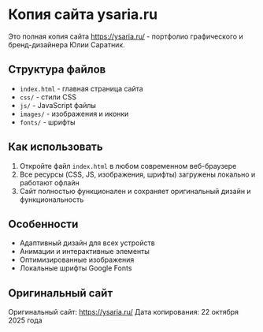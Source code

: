 # Копия сайта ysaria.ru

Это полная копия сайта https://ysaria.ru/ - портфолио графического и бренд-дизайнера Юлии Саратник.

## Структура файлов

- `index.html` - главная страница сайта
- `css/` - стили CSS
- `js/` - JavaScript файлы
- `images/` - изображения и иконки
- `fonts/` - шрифты

## Как использовать

1. Откройте файл `index.html` в любом современном веб-браузере
2. Все ресурсы (CSS, JS, изображения, шрифты) загружены локально и работают офлайн
3. Сайт полностью функционален и сохраняет оригинальный дизайн и функциональность

## Особенности

- Адаптивный дизайн для всех устройств
- Анимации и интерактивные элементы
- Оптимизированные изображения
- Локальные шрифты Google Fonts

## Оригинальный сайт

Оригинальный сайт: https://ysaria.ru/
Дата копирования: 22 октября 2025 года